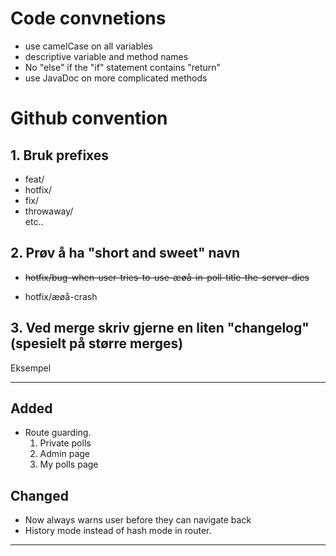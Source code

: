 # Code convnetions
* use camelCase on all variables
* descriptive variable and method names
* No "else" if the "if" statement contains "return"   
* use JavaDoc on more complicated methods 

# Github convention

## 1. Bruk prefixes
* feat/
* hotfix/
* fix/
* throwaway/  
etc..

## 2. Prøv å ha "short and sweet" navn

* ~~hotfix/bug-when-user-tries-to-use-æøå-in-poll-title-the-server-dies~~

* hotfix/æøå-crash


## 3. Ved merge skriv gjerne en liten "changelog" (spesielt på større merges)

Eksempel  

---

## Added
* Route guarding.  
  1. Private polls
  2. Admin page
  3. My polls page

## Changed
* Now always warns user before they can navigate back
* History mode instead of hash mode in router.

---

